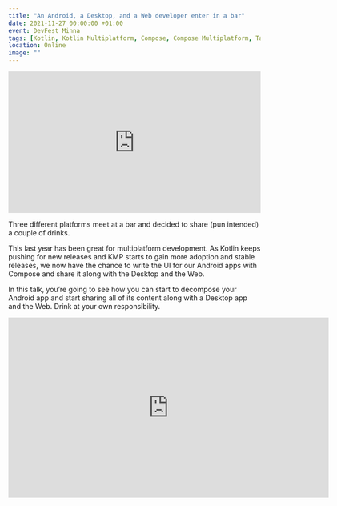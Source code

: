 ```yaml
---
title: "An Android, a Desktop, and a Web developer enter in a bar"
date: 2021-11-27 00:00:00 +01:00
event: DevFest Minna
tags: [Kotlin, Kotlin Multiplatform, Compose, Compose Multiplatform, Talk]
location: Online
image: ""
---
```


<div style="left: 0; width: 100%; height: 0; position: relative; padding-bottom: 56.1972%;">
	<iframe src="https://speakerdeck.com/player/b8447969a4084f3dac7ca55bed33add8" style="border: 0; top: 0; left: 0; width: 100%; height: 100%; position: absolute;" allowfullscreen scrolling="no" allow="encrypted-media">
	</iframe>
</div>

Three different platforms meet at a bar and decided to share (pun intended) a couple of drinks.

This last year has been great for multiplatform development. As Kotlin keeps pushing for new releases and KMP starts to gain more adoption and stable releases, we now have the chance to write the UI for our Android apps with Compose and share it along with the Desktop and the Web.

In this talk, you’re going to see how you can start to decompose your Android app and start sharing all of its content along with a Desktop app and the Web. Drink at your own responsibility.

<div style="left: 0; width: 100%; height: 0; position: relative; padding-bottom: 56.1972%;">
	<iframe title="vimeo-player" src="https://www.youtube.com/embed/JG4JEoHxbrg" width="640" height="360" frameborder="0" allowfullscreen></iframe>
</div>

**More information:** <a href="https://gdg.community.dev/events/details/google-gdg-minna-presents-devfest-minna-2021/" rel="noopener">DevFest Minna</a>	
